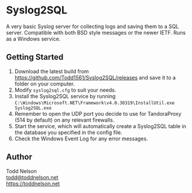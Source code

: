 # Syslog2SQL

A very basic Syslog server for collecting logs and saving them to a SQL server.  Compatible with both BSD style messages or the newer IETF.  Runs as a Windows service.

## Getting Started

1. Download the latest build from https://github.com/Todd1561/Syslog2SQL/releases and save it to a folder on your computer.
1. Modify `syslog2sql.cfg` to suit your needs.
1. Install the Syslog2SQL service by running `C:\Windows\Microsoft.NET\Framework\v4.0.30319\InstallUtil.exe Syslog2SQL.exe`
1. Remember to open the UDP port you decide to use for TandoraProxy (514 by default) on any relevant firewalls.
1. Start the service, which will automatically create a Syslog2SQL table in the database you specified in the config file.
1. Check the Windows Event Log for any error messages.

## Author
Todd Nelson  
todd@toddnelson.net  
https://toddnelson.net